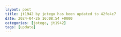 ```yaml
---
layout: post
title: jt1942 by jotego has been updated to 42fe4c7
date: 2024-04-26 10:08:54 +0000
categories: [jotego, jt1942]
tags: [update]
---
```


